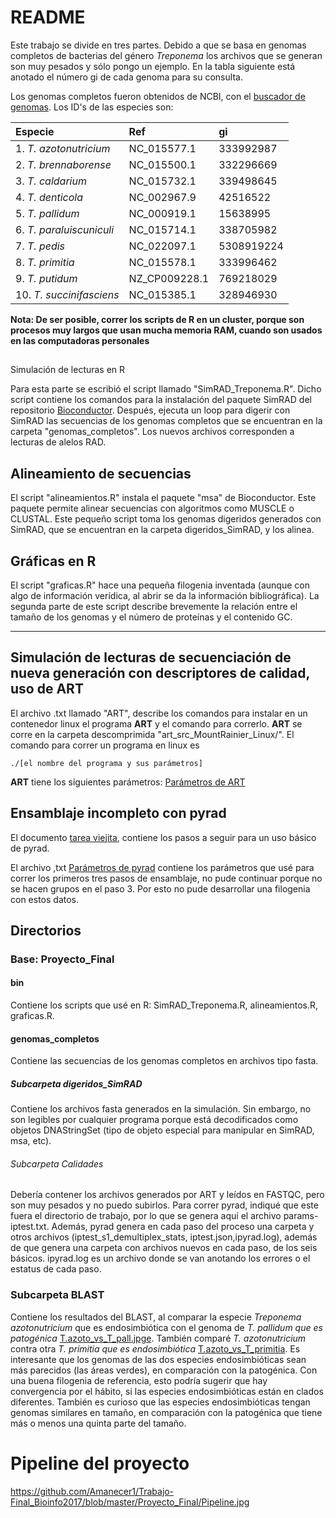 # README 

Este trabajo se divide en tres partes. Debido a que se basa en genomas completos de bacterias del género *Treponema* los archivos que se generan son muy pesados y sólo pongo un ejemplo. En la tabla siguiente está anotado el número gi de cada genoma para su consulta.

Los genomas completos fueron obtenidos de NCBI, con el [buscador de genomas](https://www.ncbi.nlm.nih.gov/genome/browse/). Los ID's de las especies son:




| Especie | Ref | gi |
| :--- | :--- | :--- |
| 1. *T. azotonutricium*| NC_015577.1 | 333992987 |
| 2. *T. brennaborense*| NC_015500.1 | 332296669 |
| 3. *T. caldarium*| NC_015732.1 | 339498645 |
| 4. *T. denticola*| NC_002967.9 | 42516522 |
| 5. *T. pallidum*| NC_000919.1 | 15638995 |
| 6. *T. paraluiscuniculi*| NC_015714.1 | 338705982 |
| 7. *T. pedis*| NC_022097.1 | 5308919224 |
| 8. *T. primitia*| NC_015578.1 | 333996462 |
| 9. *T. putidum*| NZ_CP009228.1 | 769218029 |
| 10. *T. succinifasciens*| NC_015385.1 | 328946930 |


**Nota: De ser posible, correr los scripts de R en un cluster, porque son procesos muy largos que usan mucha memoria RAM, cuando son usados en las computadoras personales**

##
 Simulación de lecturas en R

Para esta parte se escribió el script llamado "SimRAD_Treponema.R". Dicho script contiene los comandos para la instalación del paquete SimRAD del repositorio [Bioconductor](http://bioconductor.org/). Después, ejecuta un loop para digerir con SimRAD las secuencias de los genomas completos que se encuentran en la carpeta "genomas_completos". Los nuevos archivos corresponden a lecturas de alelos RAD.

## Alineamiento de secuencias

El script "alineamientos.R" instala el paquete "msa" de Bioconductor. Este paquete permite alinear secuencias con algoritmos como MUSCLE o CLUSTAL. Este pequeño script toma los genomas digeridos generados con SimRAD, que se encuentran en la carpeta digeridos_SimRAD, y los alinea. 

## Gráficas en R

El script "graficas.R" hace una pequeña filogenia inventada (aunque con algo de información verídica, al abrir se da la información bibliográfica). La segunda parte de este script describe brevemente la relación entre el tamaño de los genomas y el número de proteínas y el contenido GC. 

-----------

## Simulación de lecturas de secuenciación de nueva generación con descriptores de calidad, uso de ART

El archivo .txt llamado "ART", describe los comandos para instalar en un contenedor linux el programa **ART** y el comando para correrlo. **ART** se corre en la carpeta descomprimida "art_src_MountRainier_Linux/". El comando para correr un programa en linux es 

    ./[el nombre del programa y sus parámetros]

**ART** tiene los siguientes parámetros: [Parámetros de ART](https://github.com/Amanecer1/Trabajo-Final_Bioinfo2017/blob/master/Proyecto_Final/ART_params.md)

## Ensamblaje incompleto con pyrad

El documento [tarea viejita](https://github.com/Amanecer1/Tareas-Curso-BioinflnvRepro/blob/master/Pasos_pyrad.md), contiene los pasos a seguir para un uso básico de pyrad.

El archivo ,txt [Parámetros de pyrad](https://github.com/Amanecer1/Trabajo-Final_Bioinfo2017/blob/master/Proyecto_Final/genomas_completos/digeridos_SimRAD/Calidades/params-iptest.txt) contiene los parámetros que usé para correr los primeros tres pasos de ensamblaje, no pude continuar porque no se hacen grupos en el paso 3. Por esto no pude desarrollar una filogenia con estos datos. 


## Directorios

### Base: Proyecto_Final

#### bin

Contiene los scripts que usé en R: SimRAD_Treponema.R, alineamientos.R, graficas.R.

#### genomas_completos

Contiene las secuencias de los genomas completos en archivos tipo fasta.

##### Subcarpeta digeridos_SimRAD

Contiene los archivos fasta generados en la simulación. Sin embargo, no son legibles por cualquier programa porque está decodificados como objetos DNAStringSet (tipo de objeto especial para manipular en SimRAD, msa, etc).

###### Subcarpeta Calidades

Debería contener los archivos generados por ART y leídos en FASTQC, pero son muy pesados y no puedo subirlos.
Para correr pyrad, indiqué que este fuera el directorio de trabajo, por lo que se genera aquí el archivo params-iptest.txt. Además, pyrad genera en cada paso del proceso una carpeta y otros archivos (iptest_s1_demultiplex_stats, iptest.json,ipyrad.log), además de que genera una carpeta con archivos nuevos en cada paso, de los seis básicos. ipyrad.log es un archivo donde se van anotando los errores o el estatus de cada paso.

### Subcarpeta BLAST

Contiene los resultados del BLAST, al comparar la especie *Treponema azotonutricium* que es endosimbiótica con el genoma de *T. pallidum que es patogénica* [T.azoto_vs_T_pall.jpge](https://github.com/Amanecer1/Trabajo-Final_Bioinfo2017/blob/master/Proyecto_Final/BLAST/T.azoto_vs_T_pall.jpg). También comparé *T. azotonutricium* contra otra *T. primitia que es endosimbiótica* [T.azoto_vs_T_primitia](https://github.com/Amanecer1/Trabajo-Final_Bioinfo2017/blob/master/Proyecto_Final/BLAST/T.azoto_vs_T.primitia.jpg). Es interesante que los genomas de las dos especies endosimbióticas sean más parecidos (las áreas verdes), en comparación con la patogénica. Con una buena filogenia de referencia, esto podría sugerir que hay convergencia por el hábito, si las especies endosimbióticas están en clados diferentes. También es curioso que las especies endosimbióticas tengan genomas similares en tamaño, en comparación con la patogénica que tiene más o menos una quinta parte del tamaño.




# Pipeline del proyecto
https://github.com/Amanecer1/Trabajo-Final_Bioinfo2017/blob/master/Proyecto_Final/Pipeline.jpg

